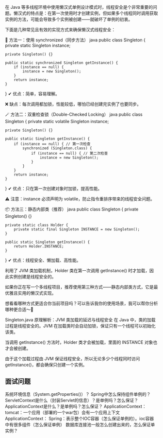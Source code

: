 在 Java 等多线程环境中使用懒汉式单例设计模式时，线程安全是个非常重要的问题。懒汉式的特点是：在第一次使用时才创建实例，但如果多个线程同时调用获取实例的方法，可能会导致多个实例被创建——就破坏了单例的初衷。

下面是几种常见且有效的实现方式来确保懒汉式线程安全：

🧩 方法一：使用 synchronized（同步方法）
java
public class Singleton {
    private static Singleton instance;

    private Singleton() {}

    public static synchronized Singleton getInstance() {
        if (instance == null) {
            instance = new Singleton();
        }
        return instance;
    }
}
✔ 优点：简单，容易理解。

❌ 缺点：每次调用都加锁，性能较低，哪怕已经创建完实例了也要同步。

🪄 方法二：双重检查锁（Double-Checked Locking）
java
public class Singleton {
    private static volatile Singleton instance;

    private Singleton() {}

    public static Singleton getInstance() {
        if (instance == null) { // 第一次检查
            synchronized (Singleton.class) {
                if (instance == null) { // 第二次检查
                    instance = new Singleton();
                }
            }
        }
        return instance;
    }
}
✔ 优点：只在第一次创建对象时加锁，提高性能。

⚠ 注意：instance 必须声明为 volatile，防止指令重排序带来的线程安全问题。

📦 方法三：静态内部类（推荐）
java
public class Singleton {
    private Singleton() {}

    private static class Holder {
        private static final Singleton INSTANCE = new Singleton();
    }

    public static Singleton getInstance() {
        return Holder.INSTANCE;
    }
}
✔ 优点：线程安全、懒加载、高性能。

利用了 JVM 类加载机制，Holder 类在第一次调用 getInstance() 时才加载，因此实例创建是线程安全的。

如果你正在写一个多线程项目，推荐使用第三种方式——静态内部类方式，它是最优雅且实用的懒汉式实现。

想看看哪种方式更适合你当前项目吗？可以告诉我你的使用场景，我可以帮你分析哪种更合适～🚀




Singleton.java
原理解析：JVM 类加载的延迟与线程安全
在 Java 中，类的加载过程是线程安全的。JVM 在加载类时会自动加锁，保证只有一个线程可以初始化该类。

当调用 getInstance() 方法时，Holder 类才会被加载，里面的 INSTANCE 对象也才会被创建。

由于这个加载过程由 JVM 保证线程安全，所以无论多少个线程同时访问 getInstance()，都会确保只创建一个实例。


## 面试问题
系统环境信息（System.getProperties()）？
Spring中怎么保持组件单例的？
ServletContext是什么（封装Servlet的信息）？是单例吗？怎么保证？
ApplicationContext是什么？是单例吗？怎么保证？
ApplicationContext： tomcat：一个应用（部署的一个war包）会有一个应用上下文
ApplicationContext： Spring：表示整个IOC容器（怎么保证单例的）。ioc容器中有很多组件（怎么保证单例）
数据库连接池一般怎么创建出来的，怎么保证单实例？
